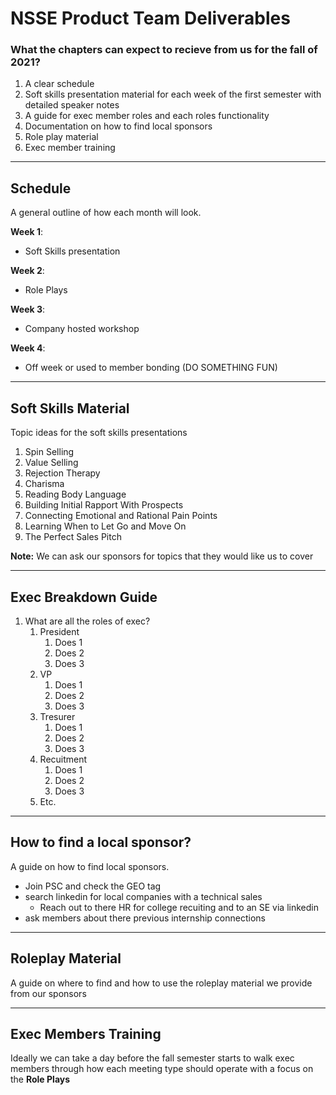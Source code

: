 # NSSE Product Team Deliverables 

### What the chapters can expect to recieve from us for the fall of 2021?
1. A clear schedule
2. Soft skills presentation material for each week of the first semester with detailed speaker notes
3. A guide for exec member roles and each roles functionality
4. Documentation on how to find local sponsors
5. Role play material 
6. Exec member training
---
## Schedule
A general outline of how each month will look.

**Week 1**: 
- Soft Skills presentation

**Week 2**:
- Role Plays

**Week 3**:
- Company hosted workshop

**Week 4**:
- Off week or used to member bonding (DO SOMETHING FUN)

---

## Soft Skills Material
Topic ideas for the soft skills presentations
1. Spin Selling
2. Value Selling
3. Rejection Therapy
4. Charisma
5. Reading Body Language
6. Building Initial Rapport With Prospects
7. Connecting Emotional and Rational Pain Points
8. Learning When to Let Go and Move On
9. The Perfect Sales Pitch

**Note:** We can ask our sponsors for topics that they would like us to cover

---
## Exec Breakdown Guide
1. What are all the roles of exec?
   1. President
      1. Does 1 
      2. Does 2 
      3. Does 3
   2. VP
      1. Does 1
      2. Does 2
      3. Does 3
   3. Tresurer
      1. Does 1
      2. Does 2
      3. Does 3
   4. Recuitment
      1. Does 1 
      2. Does 2
      3. Does 3
   5. Etc.

---
## How to find a local sponsor?
A guide on how to find local sponsors.
- Join PSC and check the GEO tag
- search linkedin for local companies with a technical sales
  - Reach out to there HR for college recuiting and to an SE via linkedin
- ask members about there previous internship connections 

---
## Roleplay Material
A guide on where to find and how to use the roleplay material we provide from our sponsors

--- 
## Exec Members Training
Ideally we can take a day before the fall semester starts to walk exec members through how each meeting type should operate with a focus on the **Role Plays**
